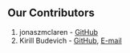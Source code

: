 ## Our Contributors

1. jonaszmclaren - [GitHub](https://github.com/jonaszmclaren)
2. Kirill Budevich - [GitHub](https://github.com/Ikloo), [E-mail](Ikloo@yandex.ru)
